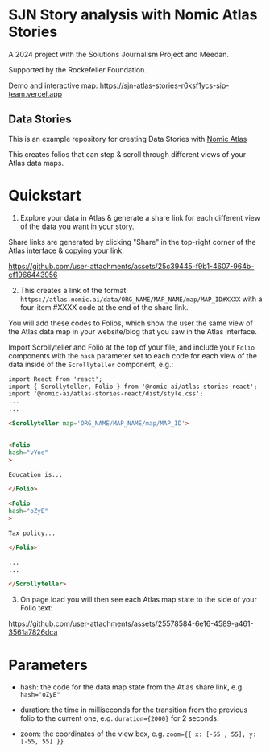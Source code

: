 # SJN Story analysis with Nomic Atlas Stories

A 2024 project with the Solutions Journalism Project and Meedan. 

Supported by the Rockefeller Foundation.

Demo and interactive map: https://sjn-atlas-stories-r6ksf1ycs-sip-team.vercel.app

## Data Stories

This is an example repository for creating Data Stories with [Nomic Atlas](https://atlas.nomic.ai)

This creates folios that can step & scroll through different views of your Atlas data maps.

# Quickstart

1) Explore your data in Atlas & generate a share link for each different view of the data you want in your story.

Share links are generated by clicking "Share" in the top-right corner of the Atlas interface & copying your link.


https://github.com/user-attachments/assets/25c39445-f9b1-4607-964b-ef1966443956


2) This creates a link of the format `https://atlas.nomic.ai/data/ORG_NAME/MAP_NAME/map/MAP_ID#XXXX` with a four-item #XXXX code at the end of the share link.

You will add these codes to Folios, which show the user the same view of the Atlas data map in your website/blog that you saw in the Atlas interface.

Import Scrollyteller and Folio at the top of your file, and include your `Folio` components with the `hash` parameter set to each code for each view of the data inside of the `Scrollyteller` component, e.g.:

```markdown
import React from 'react';
import { Scrollyteller, Folio } from '@nomic-ai/atlas-stories-react';
import '@nomic-ai/atlas-stories-react/dist/style.css';
...
...

<Scrollyteller map='ORG_NAME/MAP_NAME/map/MAP_ID'>


<Folio
hash="vYoe"
>

Education is...

</Folio>

<Folio
hash="oZyE"
>

Tax policy...

</Folio>

...
...

</Scrollyteller>

```

3) On page load you will then see each Atlas map state to the side of your Folio text:


https://github.com/user-attachments/assets/25578584-6e16-4589-a461-3561a7826dca

# Parameters

- hash: the code for the data map state from the Atlas share link, e.g. `hash="oZyE"`

- duration: the time in milliseconds for the transition from the previous folio to the current one, e.g. `duration={2000}` for 2 seconds.

- zoom: the coordinates of the view box, e.g. `zoom={{ x: [-55 , 55], y: [-55, 55] }}`
